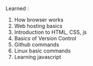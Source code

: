 Learned :
1. How browser works
2. Web hosting basics
3. Introduction to HTML, CSS, js
4. Basics of Version Control
5. Github commands
6. Linux basic commands
7. Learning javascript